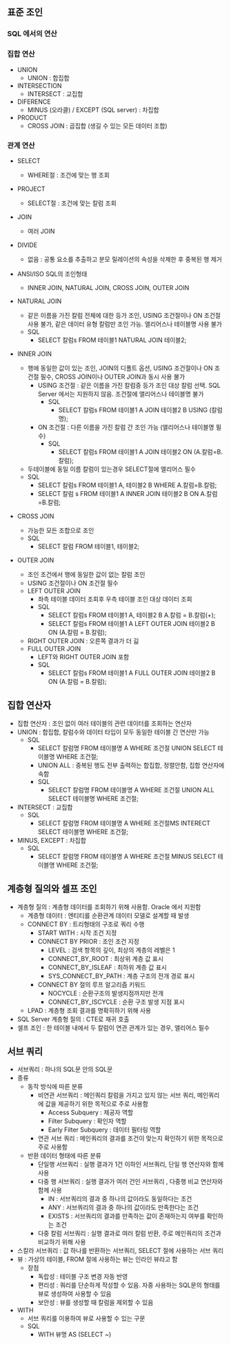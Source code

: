 ## 표준 조인

### SQL 에서의 연산

### 집합 연산

- UNION
    - UNION : 합집합
- INTERSECTION
    - INTERSECT : 교집합
- DIFERENCE
    - MINUS (오라클) / EXCEPT (SQL server) : 차집합
- PRODUCT
    - CROSS JOIN : 곱집합 (생길 수 있는 모든 데이터 조합)

### 관계 연산

- SELECT
    - WHERE절 : 조건에 맞는 행 조회
- PROJECT
    - SELECT절 : 조건에 맞는 칼럼 조회
- JOIN
    - 여러 JOIN
- DIVIDE
    - 없음 : 공통 요소를 추출하고 분모 릴레이션의 속성을 삭제한 후 중복된 행 제거

- ANSI/ISO SQL의 조인형태
    - INNER JOIN, NATURAL JOIN, CROSS JOIN, OUTER JOIN
- NATURAL JOIN
    - 같은 이름을 가진 칼럼 전체에 대한 등가 조인, USING 조건절이나 ON 조건절 사용 불가, 같은 데이터 유형 칼럼만 조인 가능. 앨리어스나 테이블명 사용 불가
    - SQL
        - SELECT 칼럼s FROM 테이블1 NATURAL JOIN 테이블2;
- INNER JOIN
    - 행에 동일한 값이 있는 조인, JOIN의 디폴트 옵션, USING 조건절이나 ON 조건절 필수, CROSS JOIN이나 OUTER JOIN과 동시 사용 불가
        - USING 조건절 : 같은 이름을 가진 칼럼중 등가 조인 대상 칼럼 선택. SQL Server 에서는 지원하지 않음. 조건절에 앨리어스나 테이블명 불가
            - SQL
                - SELECT 칼럼s FROM 테이블1 A JOIN 테이블2 B USING (칼럼명);
        - ON 조건절 : 다른 이름을 가진 칼럼 간 조인 가능 (앨리어스나 테이블명 필수)
            - SQL
                - SELECT 칼럼s FROM 테이블1 A JOIN 테이블2 ON (A.칼럼=B.칼럼);
    - 두테이블에 동일 이름 칼럼이 있는경우 SELECT절에 앨리어스 필수
    - SQL
        - SELECT 칼럼s FROM 테이블1 A, 테이블2 B WHERE A.칼럼=B.칼럼;
        - SELECT 칼럼 s FROM 테이블1 A INNER JOIN 테이블2 B ON A.칼럼=B.칼럼;
- CROSS JOIN
    - 가능한 모든 조합으로 조인
    - SQL
        - SELECT 칼럼 FROM 테이블1, 테이블2;
- OUTER JOIN
    - 조인 조건에서 행에 동일한 값이 없는 칼럼 조인
    - USING 조건절이나 ON 조건절 필수
    - LEFT OUTER JOIN
        - 좌측 테이블 데이터 조회후 우측 테이블 조인 대상 데이터 조회
        - SQL
            - SELECT 칼럼s FROM 테이블1 A, 테이블2 B A.칼럼 = B.칼럼(+);
            - SELECT 칼럼s FROM 테이블1 A LEFT OUTER JOIN 테이블2 B ON (A.칼럼 = B.칼럼);
    - RIGHT OUTER JOIN : 오른쪽 결과가 더 긺
    - FULL OUTER JOIN
        - LEFT와 RIGHT OUTER JOIN 포함
        - SQL
            - SELECT 칼럼s FROM 테이블1 A FULL OUTER JOIN 테이블2 B ON (A.칼럼 = B.칼럼);

## 집합 연산자

- 집합 연산자 : 조인 없이 여러 테이블의 관련 데이터를 조회하는 연산자
- UNION : 합집합, 칼럼수와 데이터 타입이 모두 동일한 테이블 간 연산만 가능
    - SQL
        - SELECT 칼럼명 FROM 테이블명 A WHERE 조건절 UNION SELECT 테이블명 WHERE 조건절;
        - UNION ALL : 중복된 행도 전부 출력하는 합집합, 정렬안함, 집합 연산자에 속함
        - SQL
            - SELECT 칼럼명 FROM 테이블명 A WHERE 조건절 UNION ALL SELECT 테이블명 WHERE 조건절;
- INTERSECT : 교집합
    - SQL
        - SELECT 칼럼명 FROM 테이블명 A WHERE 조건절MS INTERECT SELECT 테이블명 WHERE 조건절;
- MINUS, EXCEPT : 차집합
    - SQL
        - SELECT 칼럼명 FROM 테이블명 A WHERE 조건절 MINUS SELECT 테이블명 WHERE 조건절;

## 계층형 질의와 셀프 조인

- 계층형 질의 : 계층형 데이터를 조회하기 위해 사용함. Oracle 에서 지원함
    - 계층형 데이터 : 엔티티를 순환관계 데이터 모델로 설계할 때 발생
    - CONNECT BY : 트리형태의 구조로 쿼리 수행
        - START WITH : 시작 조건 지정
        - CONNECT BY PRIOR : 조인 조건 지정
            - LEVEL : 검색 항목의 깊이, 최상의 계층의 레벨은 1
            - CONNECT_BY_ROOT : 최상위 계층 값 표시
            - CONNECT_BY_ISLEAF : 최하위 계층 값 표시
            - SYS_CONNECT_BY_PATH : 계층 구조의 전개 경로 표시
        - CONNECT BY 절의 루프 알고리즘 키워드
            - NOCYCLE : 순환구조의 발생지점까지만 전개
            - CONNECT_BY_ISCYCLE : 순환 구조 발생 지점 표시
    - LPAD : 계층형 조회 결과를 명확히하기 위해 사용
- SQL Server 계층형 질의 : CTE로 재귀 호출
- 셀프 조인 : 한 테이블 내에서 두 칼럼이 연관 관계가 있는 경우, 앨리어스 필수

## 서브 쿼리

- 서브쿼리 : 하나의 SQL문 안의 SQL문
- 종류
    - 동작 방식에 따른 분류
        - 비연관 서브쿼리 : 메인쿼리 칼럼을 가지고 있지 않는 서브 쿼리, 메인쿼리에 값을 제공하기 위한 목적으로 주로 사용함
            - Access Subquery : 제공자 역할
            - Filter Subquery : 확인자 역할
            - Early Filter Subquery : 데이터 필터링 역할
        - 연관 서브 쿼리 : 메인쿼리의 결과를 조건이 맞는지 확인하기 위한 목적으로 주로 사용함
    - 반환 데이터 형태에 따른 분류
        - 단일행 서브쿼리 : 실행 결과가 1건 이하인 서브쿼리, 단일 행 연산자와 함께 사용
        - 다중 행 서브쿼리 : 실행 결과가 여러 건인 서브쿼리 , 다중행 비교 연산자와 함께 사용
            - IN : 서브쿼리의 결과 중 하나의 값이라도 동일하다는 조건
            - ANY : 서브쿼리의 결과 중 하나의 값이라도 만족한다는 조건
            - EXISTS : 서브쿼리의 결과를 만족하는 값이 존재하는지 여부를 확인하는 조건
        - 다중 칼럼 서브쿼리 : 실행 결과로 여러 칼럼 반환, 주로 메인쿼리의 조건과 비교하기 위해 사용
- 스칼라 서브쿼리 : 값 하나를 반환하는 서브쿼리, SELECT 절에 사용하는 서브 쿼리
- 뷰 : 가상의 테이블, FROM 절에 사용하는 뷰는 인라인 뷰라고 함
    - 장점
        - 독랍성 : 테이블 구조 변경 자동 반영
        - 편리성 : 쿼리를 단순하게 작성할 수 있음. 자중 사용하는 SQL문의 형태를 뷰로 생성하여 사용할 수 있음
        - 보안성 : 뷰를 생성할 때 칼럼을 제외할 수 있음
- WITH
    - 서브 쿼리를 이용하여 뷰로 사용할 수 있는 구문
    - SQL
        - WITH 뷰명 AS (SELECT ~)